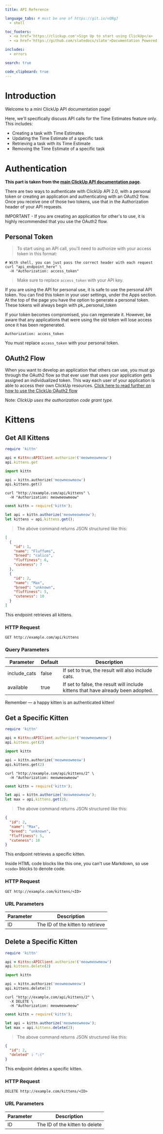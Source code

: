 ```yaml
---
title: API Reference

language_tabs: # must be one of https://git.io/vQNgJ
  - shell

toc_footers:
  - <a href='https://clickup.com'>Sign Up to start using ClickUp</a>
  - <a href='https://github.com/slatedocs/slate'>Documentation Powered by Slate</a>

includes:
  - errors

search: true

code_clipboard: true
---
```


# Introduction

Welcome to a mini ClickUp API documentation page! 

Here, we'll specifically discuss API calls for the Time Estimates feature only. This includes:

* Creating a task with Time Estimates
* Updating the Time Estimate of a specific task
* Retrieving a task with its Time Estimate
* Removing the Time Estimate of a specific task

# Authentication

**This part is taken from the [main ClickUp API documentation page](https://jsapi.apiary.io/apis/clickup20/introduction/authentication.html).**

There are two ways to authenticate with ClickUp API 2.0, with a personal token or creating an application and authenticating with an OAuth2 flow. Once you receive one of those two tokens, use that in the Authorization header of your API requests.

IMPORTANT - If you are creating an application for other's to use, it is highly recommended that you use the OAuth2 flow.

## Personal Token

> To start using an API call, you'll need to authorize with your access token in this format:

```shell
# With shell, you can just pass the correct header with each request
curl "api_endpoint_here" \
  -H "Authorization: access_token"
```

> Make sure to replace `access_token` with your API key.

If you are using the API for personal use, it is safe to use the personal API token. You can find this token in your user settings, under the Apps section. At the top of the page you have the option to generate a personal token. These tokens will always begin with pk_.personal_token

If your token becomes compromised, you can regenerate it. However, be aware that any applications that were using the old token will lose access once it has been regenerated.

`Authorization: access_token`

<aside class="notice">
You must replace <code>access_token</code> with your personal token.
</aside>

## OAuth2 Flow
When you want to develop an application that others can use, you must go through the OAuth2 flow so that ever user that uses your application gets assigned an individualized token. This way each user of your application is able to access their own ClickUp resources. [Click here to read further on how to use the ClickUp OAuth2 flow](https://jsapi.apiary.io/apis/clickup20/introduction/authentication/oauth2-flow.html)

Note: _ClickUp uses the authorization code grant type._

# Kittens

## Get All Kittens

```ruby
require 'kittn'

api = Kittn::APIClient.authorize!('meowmeowmeow')
api.kittens.get
```

```python
import kittn

api = kittn.authorize('meowmeowmeow')
api.kittens.get()
```

```shell
curl "http://example.com/api/kittens" \
  -H "Authorization: meowmeowmeow"
```

```javascript
const kittn = require('kittn');

let api = kittn.authorize('meowmeowmeow');
let kittens = api.kittens.get();
```

> The above command returns JSON structured like this:

```json
[
  {
    "id": 1,
    "name": "Fluffums",
    "breed": "calico",
    "fluffiness": 6,
    "cuteness": 7
  },
  {
    "id": 2,
    "name": "Max",
    "breed": "unknown",
    "fluffiness": 5,
    "cuteness": 10
  }
]
```

This endpoint retrieves all kittens.

### HTTP Request

`GET http://example.com/api/kittens`

### Query Parameters

Parameter | Default | Description
--------- | ------- | -----------
include_cats | false | If set to true, the result will also include cats.
available | true | If set to false, the result will include kittens that have already been adopted.

<aside class="success">
Remember — a happy kitten is an authenticated kitten!
</aside>

## Get a Specific Kitten

```ruby
require 'kittn'

api = Kittn::APIClient.authorize!('meowmeowmeow')
api.kittens.get(2)
```

```python
import kittn

api = kittn.authorize('meowmeowmeow')
api.kittens.get(2)
```

```shell
curl "http://example.com/api/kittens/2" \
  -H "Authorization: meowmeowmeow"
```

```javascript
const kittn = require('kittn');

let api = kittn.authorize('meowmeowmeow');
let max = api.kittens.get(2);
```

> The above command returns JSON structured like this:

```json
{
  "id": 2,
  "name": "Max",
  "breed": "unknown",
  "fluffiness": 5,
  "cuteness": 10
}
```

This endpoint retrieves a specific kitten.

<aside class="warning">Inside HTML code blocks like this one, you can't use Markdown, so use <code>&lt;code&gt;</code> blocks to denote code.</aside>

### HTTP Request

`GET http://example.com/kittens/<ID>`

### URL Parameters

Parameter | Description
--------- | -----------
ID | The ID of the kitten to retrieve

## Delete a Specific Kitten

```ruby
require 'kittn'

api = Kittn::APIClient.authorize!('meowmeowmeow')
api.kittens.delete(2)
```

```python
import kittn

api = kittn.authorize('meowmeowmeow')
api.kittens.delete(2)
```

```shell
curl "http://example.com/api/kittens/2" \
  -X DELETE \
  -H "Authorization: meowmeowmeow"
```

```javascript
const kittn = require('kittn');

let api = kittn.authorize('meowmeowmeow');
let max = api.kittens.delete(2);
```

> The above command returns JSON structured like this:

```json
{
  "id": 2,
  "deleted" : ":("
}
```

This endpoint deletes a specific kitten.

### HTTP Request

`DELETE http://example.com/kittens/<ID>`

### URL Parameters

Parameter | Description
--------- | -----------
ID | The ID of the kitten to delete

